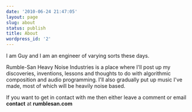 ```yaml
---
date: '2010-06-24 21:47:05'
layout: page
slug: about
status: publish
title: About
wordpress_id: '2'
---
```


I am Guy and I am an engineer of varying sorts these days.

Rumble-San Heavy Noise Industries is a place where I'll post up my discoveries, inventions, lessons and thoughts to do with algorithmic composition and audio programming. I'll also gradually put up music I've made, most of which will be heavily noise based.

If you want to get in contact with me then either leave a comment or email **contact** at **rumblesan.com**

